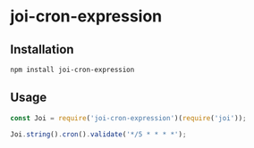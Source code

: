 # joi-cron-expression

## Installation
```bash
npm install joi-cron-expression
```

## Usage
```javascript
const Joi = require('joi-cron-expression')(require('joi'));

Joi.string().cron().validate('*/5 * * * *');
```
